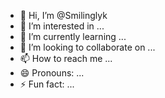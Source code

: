 - 👋 Hi, I’m @Smilinglyk
- 👀 I’m interested in ...
- 🌱 I’m currently learning ...
- 💞️ I’m looking to collaborate on ...
- 📫 How to reach me ...
- 😄 Pronouns: ...
- ⚡ Fun fact: ...

<!---
Smilinglyk/Smilinglyk is a ✨ special ✨ repository because its `README.md` (this file) appears on your GitHub profile.
You can click the Preview link to take a look at your changes.
--->
